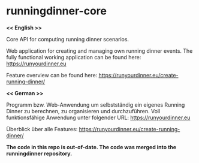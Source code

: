 runningdinner-core
==================

**<< English >>**

Core API for computing running dinner scenarios.

Web application for creating and managing own running dinner events.
The fully functional working application can be found here:
<a href="https://runyourdinner.eu" target="_blank">https://runyourdinner.eu</a>

Feature overview can be found here:
<a href="https://runyourdinner.eu/create-running-dinner/" target="_blank">https://runyourdinner.eu/create-running-dinner/</a>

**<< German >>**

Programm bzw. Web-Anwendung um selbstständig ein eigenes Running Dinner zu berechnen, zu  organisieren und durchzuführen. 
Voll funktionsfähige Anwendung unter folgender URL:
<a href="https://runyourdinner.eu" target="_blank">https://runyourdinner.eu</a>

Überblick über alle Features:
<a href="https://runyourdinner.eu/create-running-dinner/" target="_blank">https://runyourdinner.eu/create-running-dinner/</a>

**The code in this repo is out-of-date. The code was merged into the runningdinner repository.** 
